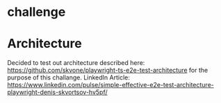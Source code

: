 # challenge

# Architecture
Decided to test out architecture described here: https://github.com/skvone/playwright-ts-e2e-test-architecture for the purpose of this challange. LinkedIn Article: https://www.linkedin.com/pulse/simple-effective-e2e-test-architecture-playwright-denis-skvortsov-hv5pf/


